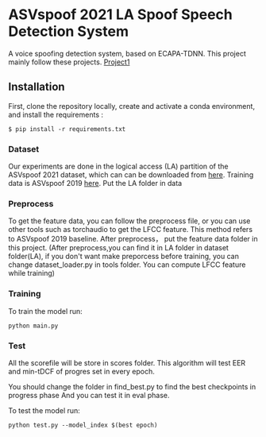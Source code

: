 # ASVspoof 2021 LA Spoof Speech Detection System 

A voice spoofing detection system, based on ECAPA-TDNN. This project mainly follow these projects. [Project1](https://github.com/pabdzadeh/voice-spoof-detection-system)

## Installation

First, clone the repository locally, create and activate a conda environment, and install the requirements :
```
$ pip install -r requirements.txt
```

### Dataset
Our experiments are done in the logical access (LA) partition of the ASVspoof 2021 dataset, which can can be downloaded from [here](https://www.asvspoof.org/https://datashare.is.ed.ac.uk/handle/10283/3336). Training data is ASVspoof 2019 [here](https://datashare.is.ed.ac.uk/handle/10283/3336). Put the LA folder in data

### Preprocess
To get the feature data, you can follow the preprocess file, or you can use other tools such as torchaudio to get the LFCC feature. This method refers to ASVspoof 2019 baseline. After preprocess， put the feature data folder in this project. (After preprocess,you can find it in LA folder in dataset folder(LA), if you don't want make preporcess before training, you can change dataset_loader.py in tools folder. You can compute LFCC feature while training)

### Training
To train the model run:
```
python main.py
```

### Test
All the scorefile will be store in scores folder. This algorithm will test EER and min-tDCF of progres set in every epoch.

You should change the folder in find_best.py to find the best checkpoints in progress phase And you can test it in eval phase.

To test the model run:
```
python test.py --model_index $(best epoch)
```

